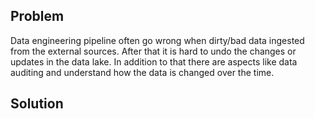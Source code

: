 ## Problem
Data engineering pipeline often go wrong when dirty/bad data ingested from the external sources. After that it is hard to undo the changes or updates in the data lake. In addition to that there are aspects like data auditing and understand how the data is changed over the time.

## Solution


<!--stackedit_data:
eyJoaXN0b3J5IjpbLTEyMTU2OTQyMTMsLTE0MzExMDMyODIsLT
E3MjA0MzAzOTIsLTIwODg3NDY2MTIsLTE1NzQ2Mjg2MjEsLTc2
NjQ1MDE2NCw4NjU1Njc2NjIsNTIzMjEyNzQ3LC0xODAwNTI3Mj
kyLC0xMjkwNDIwOTc2LC0xODgxMzU4MDM3LDg1NzA5OTIyMCwt
MTg0MDkxMjY1OCwxMzkwMjczNDA3LC0xNDkwNzY0NDc1LC00ND
Q4NzU1ODMsMTA0NDM1NzU4OSwtMTk5NTU5MTYyMSwxNzk3MjQ3
OTE2LDE4OTcxNzM5MzFdfQ==
-->